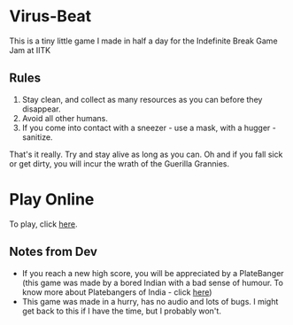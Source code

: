 # Virus-Beat
This is a tiny little game I made in half a day for the Indefinite Break Game Jam at IITK

## Rules
1. Stay clean, and collect as many resources as you can before they disappear.
2. Avoid all other humans.
3. If you come into contact with a sneezer - use a mask, with a hugger - sanitize.

That's it really. Try and stay alive as long as you can.
Oh and if you fall sick or get dirty, you will incur the wrath of the Guerilla Grannies.

# Play Online

To play, click [here](https://nidhisalian.github.io/Virus-Beat/).

## Notes from Dev
- If you reach a new high score, you will be appreciated by a PlateBanger (this game was made by a bored Indian with a bad sense of humour.  To know more about Platebangers of India - click [here]())
- This game was made in a hurry, has no audio and lots of bugs. I might get back to this if I have the time, but I probably won't.


